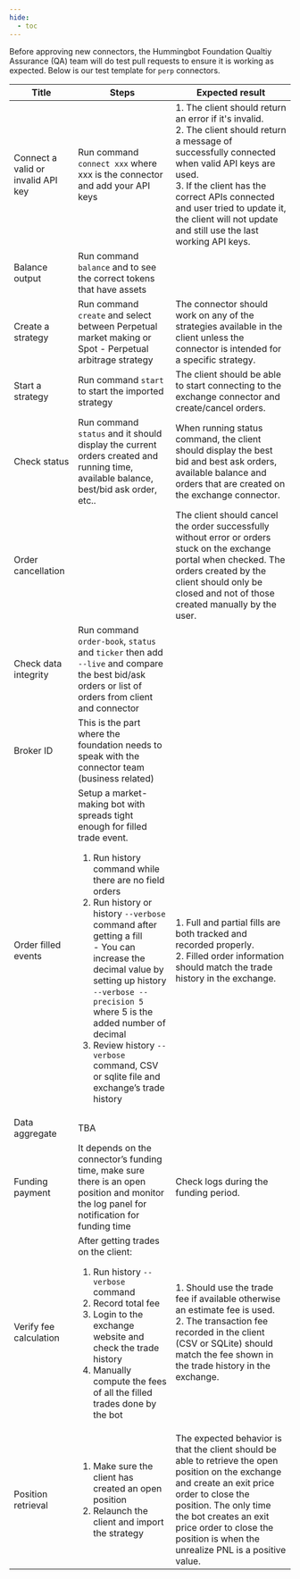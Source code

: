 ```yaml
---
hide:
  - toc
---
```


Before approving new connectors, the Hummingbot Foundation Qualtiy Assurance (QA) team will do test pull requests to ensure it is working as expected. Below is our test template for `perp` connectors.

| Title                 | Steps                                                                                                                     | Expected result                                                                                                                                                                                                                                 |
|-----------------------|---------------------------------------------------------------------------------------------------------------------------|-------------------------------------------------------------------------------------------------------------------------------------------------------------------------------------------------------------------------------------------------|
| Connect a valid or invalid API key | Run command `connect xxx` where xxx is the connector and add your API keys | 1. The client should return an error if it's invalid.<br>2. The client should return a message of successfully connected when valid API keys are used.<br>3. If the client has the correct APIs connected and user tried to update it, the client will not update and still use the last working API keys. |
| Balance output        | Run command `balance` and to see the correct tokens that have assets                                                      |                                                                                                                                                                                                                                                 |
| Create a strategy     | Run command `create` and select between Perpetual market making or Spot - Perpetual arbitrage strategy                     | The connector should work on any of the strategies available in the client unless the connector is intended for a specific strategy.                                                                                                            |
| Start a strategy      | Run command `start` to start the imported strategy                                                                        | The client should be able to start connecting to the exchange connector and create/cancel orders.                                                                                                                                               |
| Check status          | Run command `status` and it should display the current orders created and running time, available balance, best/bid ask order, etc.. | When running status command, the client should display the best bid and best ask orders, available balance and orders that are created on the exchange connector.                                                                               |
| Order cancellation    |                                                                                                                           | The client should cancel the order successfully without error or orders stuck on the exchange portal when checked. The orders created by the client should only be closed and not of those created manually by the user.                        |
| Check data integrity  | Run command `order-book`, `status` and `ticker` then add `--live` and compare the best bid/ask orders or list of orders from client and connector |                                                                                                                                                                                                                                                 |
| Broker ID             | This is the part where the foundation needs to speak with the connector team (business related)                            |                                                                                                                                                                                                                                                 |
| Order filled events   | Setup a market-making bot with spreads tight enough for filled trade event.<ol><li>Run history command while there are no field orders</li><li>Run history or history `--verbose` command after getting a fill<br>- You can increase the decimal value by setting up history `--verbose --precision 5` where 5 is the added number of decimal</li><li>Review history `--verbose` command, CSV or sqlite file and exchange’s trade history</li></ol> | 1. Full and partial fills are both tracked and recorded properly.<br>2. Filled order information should match the trade history in the exchange.                                                                                                |
| Data aggregate        | TBA                                                                                                                       |                                                                                                                                                                                                                                                 |
| Funding payment       | It depends on the connector’s funding time, make sure there is an open position and monitor the log panel for notification for funding time | Check logs during the funding period.                                                                                                                                                                                                           |
| Verify fee calculation | After getting trades on the client:<ol><li>Run history `--verbose` command</li><li>Record total fee</li><li>Login to the exchange website and check the trade history</li><li>Manually compute the fees of all the filled trades done by the bot</li></ol> | 1. Should use the trade fee if available otherwise an estimate fee is used.<br>2. The transaction fee recorded in the client (CSV or SQLite) should match the fee shown in the trade history in the exchange.                                  |
| Position retrieval    | <ol><li>Make sure the client has created an open position</li><li>Relaunch the client and import the strategy</li></ol>   | The expected behavior is that the client should be able to retrieve the open position on the exchange and create an exit price order to close the position. The only time the bot creates an exit price order to close the position is when the unrealize PNL is a positive value. |
